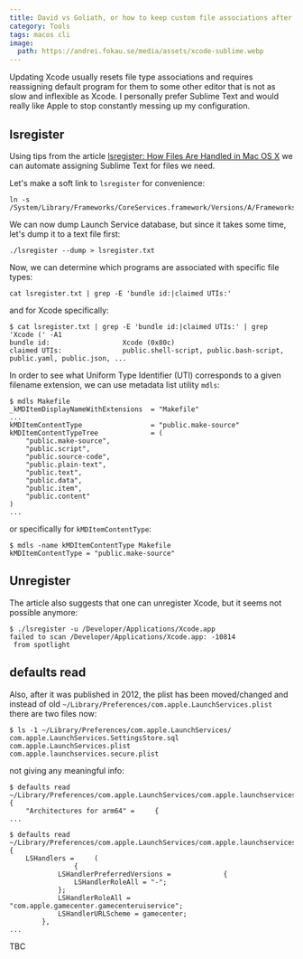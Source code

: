 ```yaml
---
title: David vs Goliath, or how to keep custom file associations after each Xcode update
category: Tools
tags: macos cli
image:
  path: https://andrei.fokau.se/media/assets/xcode-sublime.webp
---
```


Updating Xcode usually resets file type associations and requires reassigning default 
program for them to some other editor that is not as slow and inflexible as Xcode. 
I personally prefer Sublime Text and would really like Apple to stop constantly messing 
up my configuration.

## lsregister

Using tips from the article [lsregister: How Files Are Handled in Mac OS X](https://krypted.com/mac-security/lsregister-associating-file-types-in-mac-os-x/) we can automate assigning 
Sublime Text for files we need.

Let's make a soft link to `lsregister` for convenience:

```shell
ln -s /System/Library/Frameworks/CoreServices.framework/Versions/A/Frameworks/LaunchServices.framework/Versions/A/Support/lsregister
```

We can now dump Launch Service database, but since it takes some time, let's dump it to a text file first:

```shell
./lsregister --dump > lsregister.txt  
```

Now, we can determine which programs are associated with specific file types: 

```shell
cat lsregister.txt | grep -E 'bundle id:|claimed UTIs:'
```

and for Xcode specifically:

```shell
$ cat lsregister.txt | grep -E 'bundle id:|claimed UTIs:' | grep 'Xcode (' -A1
bundle id:                  Xcode (0x80c)
claimed UTIs:               public.shell-script, public.bash-script, public.yaml, public.json, ...
```

In order to see what Uniform Type Identifier (UTI) corresponds to a given filename extension, 
we can use metadata list utility `mdls`:

```shell
$ mdls Makefile
_kMDItemDisplayNameWithExtensions  = "Makefile"
...
kMDItemContentType                 = "public.make-source"
kMDItemContentTypeTree             = (
    "public.make-source",
    "public.script",
    "public.source-code",
    "public.plain-text",
    "public.text",
    "public.data",
    "public.item",
    "public.content"
)
...
```

or specifically for `kMDItemContentType`:

```shell
$ mdls -name kMDItemContentType Makefile
kMDItemContentType = "public.make-source"
```

## Unregister

The article also suggests that one can unregister Xcode, but it seems not possible anymore:

```shell
$ ./lsregister -u /Developer/Applications/Xcode.app
failed to scan /Developer/Applications/Xcode.app: -10814
 from spotlight
```

## defaults read

Also, after it was published in 2012, the plist has been moved/changed and instead of old `~/Library/Preferences/com.apple.LaunchServices.plist` there are two files now:

```shell
$ ls -1 ~/Library/Preferences/com.apple.LaunchServices/
com.apple.LaunchServices.SettingsStore.sql
com.apple.LaunchServices.plist
com.apple.launchservices.secure.plist
```

not giving any meaningful info:

```shell
$ defaults read ~/Library/Preferences/com.apple.LaunchServices/com.apple.launchservices
{
    "Architectures for arm64" =     {
...

$ defaults read ~/Library/Preferences/com.apple.LaunchServices/com.apple.launchservices.secure
{
    LSHandlers =     (
                {
            LSHandlerPreferredVersions =             {
                LSHandlerRoleAll = "-";
            };
            LSHandlerRoleAll = "com.apple.gamecenter.gamecenteruiservice";
            LSHandlerURLScheme = gamecenter;
        },
...
```

TBC
